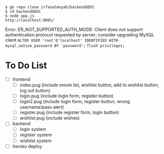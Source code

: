 	$ gh repo clone irfanalmsyah/backendGDSC
	$ cd backendGDSC
	$ node app.js
	http://localhost:8081/
	
Error: ER_NOT_SUPPORTED_AUTH_MODE: Client does not support authentication protocol requested by server; consider upgrading MySQL client
`ALTER USER 'root'@'localhost' IDENTIFIED WITH mysql_native_password BY 'password';`
`flush privileges;`

# To Do List
- [ ] frontend
	 - [ ] index.pug (include movie list, wishlist button, add to wishlist button, log out button)
	 - [ ] login.pug (include login form, register button)
	 - [ ] login2.pug (include login form, register button, wrong username/pass alert)
	 - [ ] register.pug (include register form, login button)
	 - [ ] wishlist.pug (include wishes)
 
 - [ ] backend
	 - [ ] login system
	 - [ ] register system
	 - [ ] wishlist system
 - [ ] heroku deploy
